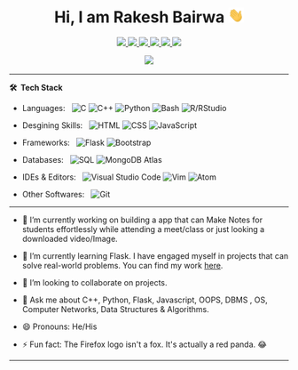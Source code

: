 <p align="center"> <h1 align="center"> Hi, I am Rakesh Bairwa <img src="hi.gif" width="28px" alt="waving hand" /> </h1></p>
<p align="center">
<a href="https://www.linkedin.com/in/rakesh-bairwa/"><img src="https://img.shields.io/badge/LinkedIn-0077B5?style=for-the-badge&logo=linkedin&logoColor=white"/> </a>
<a href="https://leetcode.com/alex_212/"><img src="https://img.shields.io/badge/-LeetCode-FFA116?style=for-the-badge&logo=LeetCode&logoColor=black"/> </a>
<a href="https://www.hackerrank.com/alex_212"><img src="https://img.shields.io/badge/-Hackerrank-2EC866?style=for-the-badge&logo=HackerRank&logoColor=white"/> </a>
<a href="https://www.hackerearth.com/@alex_212"><img src="https://img.shields.io/badge/HackerEarth-green?style=for-the-badge&logo=hackerearth&logoColor=white"/> </a>
<a href="https://twitter.com/Rakesh_Bairwa/"><img src="https://img.shields.io/badge/Twitter-1DA1F2?style=for-the-badge&logo=twitter&logoColor=white"/> </a>
<a href="mailto:rakeshbairwa2329@gmail.com"><img src="https://img.shields.io/badge/Gmail-D14836?style=for-the-badge&logo=gmail&logoColor=white"/> </a>
</p>

<p align="center"> <img src="https://komarev.com/ghpvc/?username=Rakesh-Bairwa&label=Profile%20Visits&color=blue&style=plastic%22%20alt=%22Rakesh-Bairwa"/> </p>

***

**🛠 &nbsp;Tech Stack**

- Languages: &nbsp;
  ![C](https://img.shields.io/badge/--333333?style=flat&logo=c)
  ![C++](https://img.shields.io/badge/-++-333333?style=flat&logo=c)
  ![Python](https://img.shields.io/badge/-Python-333333?style=flat&logo=python)
  ![Bash](https://img.shields.io/badge/-Bash-333333?style=flat&logo=shell)
  ![R/RStudio](https://img.shields.io/badge/-R/RStudio-333333?style=flat&logo=R)
  
- Desgining Skills: &nbsp;
  ![HTML](https://img.shields.io/badge/-HTML-333333?style=flat&logo=HTML5)
  ![CSS](https://img.shields.io/badge/-CSS-333333?style=flat&logo=CSS3&logoColor=1572B6)
  ![JavaScript](https://img.shields.io/badge/-JavaScript-333333?style=flat&logo=javascript)

- Frameworks: &nbsp;
  ![Flask](https://img.shields.io/badge/-Flask-333333?style=flat&logo=flask&logoColor=007ACC)
  ![Bootstrap](https://img.shields.io/badge/-Bootstrap-333333?style=flat&logo=bootstrap&logoColor=563D7C)

- Databases:  &nbsp;
  ![SQL](https://img.shields.io/badge/-SQL-333333?style=flat&logo=oracle)
  ![MongoDB Atlas](https://img.shields.io/badge/-MongoDB%20Atlas-333333?style=flat&logo=mongodb)

- IDEs & Editors: &nbsp;
  ![Visual Studio Code](https://img.shields.io/badge/-Visual%20Studio%20Code-333333?style=flat&logo=visual-studio-code&logoColor=007ACC)
  ![Vim](https://img.shields.io/badge/-Vim-333333?style=flat&logo=vim)
  ![Atom](https://img.shields.io/badge/-Atom-333333?style=flat&logo=atom)

- Other Softwares:  &nbsp;
  ![Git](https://img.shields.io/badge/-Git-333333?style=flat&logo=git)
***

-  🔭 I’m currently working on building a app that can Make Notes for students effortlessly while attending a meet/class or just looking a downloaded video/Image.

-  🌱 I’m currently learning Flask. I have engaged myself in projects that can solve real-world problems. You can find my work [here](https://github.com/Rakesh-Bairwa?tab=repositories).

-  👯 I’m looking to collaborate on projects.

-  💬 Ask me about C++, Python, Flask, Javascript, OOPS, DBMS , OS, Computer Networks, Data Structures & Algorithms.

-  😄 Pronouns: He/His

-  ⚡ Fun fact: The Firefox logo isn't a fox. It's actually a red panda. 😂

***
